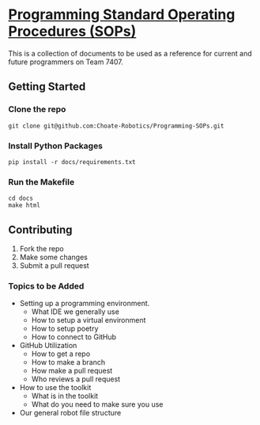 # [Programming Standard Operating Procedures (SOPs)](https://choate-robotics.github.io/Programming-SOPs/index.html)

This is a collection of documents to be used as a reference for current and future programmers on Team 7407.

## Getting Started
### Clone the repo
```
git clone git@github.com:Choate-Robotics/Programming-SOPs.git
```

### Install Python Packages
```
pip install -r docs/requirements.txt
```

### Run the Makefile
```
cd docs
make html
```

## Contributing
1. Fork the repo
2. Make some changes
3. Submit a pull request

### Topics to be Added

* Setting up a programming environment.
	- What IDE we generally use
	- How to setup a virtual environment
	- How to setup poetry
	- How to connect to GitHub
* GitHub Utilization
	- How to get a repo
	- How to make a branch
	- How make a pull request
	- Who reviews a pull request
* How to use the toolkit
	- What is in the toolkit
	- What do you need to make sure you use
* Our general robot file structure
